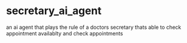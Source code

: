 # secretary_ai_agent
an ai agent that plays the rule of a doctors secretary thats able to check appointment availablty and check appointments 
